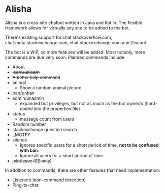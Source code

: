 # Alisha

Alisha is a cross-site chatbot written in Java and Kotlin. The flexible framework allows for virtually any site to be added to the bot.

There's existing support for chat.stackoverflow.com, chat.meta.stackexchange.com, chat.stackexchange.com and Discord. 

The bot is a WIP, so more features will be added. Most notably, more commands are due very soon. Planned commands include:

* ~~About~~
* ~~learn/unlearn~~
* ~~A better help command~~
* animal 
    * Show a random animal picture
* ban/unban
* admin/unadmin
    * expanded bot privileges, but not as much as the bot owner/s (hard-coded into the properties file)
* status
    * message count from users
* Random number
* stackexchange question search
* LMGTFY
* silence
    * Ignores specific users for a short period of time, **not to be confused with ban**.
    * Ignore all users for a short period of time
* ~~join/leave (SE only)~~

In addition to commands, there are other features that need implementation:

* Listeners (non-command detection)
* Ping-to-chat

